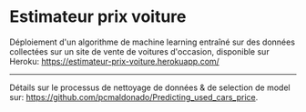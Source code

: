 # Estimateur prix voiture
Déploiement d'un algorithme de machine learning entraîné sur des données collectées sur un site de vente de voitures d'occasion, disponible sur Heroku: https://estimateur-prix-voiture.herokuapp.com/

------------

Détails sur le processus de nettoyage de données & de selection de model sur: https://github.com/pcmaldonado/Predicting_used_cars_price.
